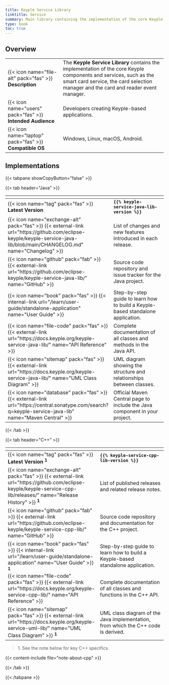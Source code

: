 ```yaml
---
title: Keyple Service Library
linktitle: Service
summary: Main library containing the implementation of the core Keyple components and services.
type: book
toc: true
---
```

<style>
table th:nth-child(1) {
  width: 13rem;
}
</style>

## Overview

|                                                            |                                                                                                                                                                                                          |
|------------------------------------------------------------|----------------------------------------------------------------------------------------------------------------------------------------------------------------------------------------------------------|
| {{< icon name="file-alt" pack="fas" >}} **Description**    | The **Keyple Service Library** contains the implementation of the core Keyple components and services, such as the smart card service, the card selection manager and the card and reader event manager. |
| {{< icon name="users" pack="fas" >}} **Intended Audience** | Developers creating Keyple-based applications.                                                                                                                                                           |
| {{< icon name="laptop" pack="fas" >}} **Compatible OS**    | Windows, Linux, macOS, Android.                                                                                                                                                                          |

## Implementations

{{< tabpane showCopyButton="false" >}}

{{< tab header="Java" >}}

<table>
<thead><tr><th></th><th></th></tr></thead>
<tbody>
  <tr>
    <td>{{< icon name="tag" pack="fas" >}} <strong>Latest Version</strong></td>
    <td><strong><code>{{% keyple-service-java-lib-version %}}</code></strong></td>
  </tr>
  <tr>
    <td>{{< icon name="exchange-alt" pack="fas" >}} {{< external-link url="https://github.com/eclipse-keyple/keyple-service-java-lib/blob/main/CHANGELOG.md" name="Changelog" >}}</td>
    <td>List of changes and new features introduced in each release.</td>
  </tr>
  <tr>
    <td>{{< icon name="github" pack="fab" >}} {{< external-link url="https://github.com/eclipse-keyple/keyple-service-java-lib/" name="GitHub" >}}</td>
    <td>Source code repository and issue tracker for the Java project.</td>
  </tr>
  <tr>
    <td>{{< icon name="book" pack="fas" >}} {{< internal-link url="/learn/user-guide/standalone-application" name="User Guide" >}}</td>
    <td>Step-by-step guide to learn how to build a Keyple-based standalone application.</td>
  </tr>
  <tr>
    <td>{{< icon name="file-code" pack="fas" >}} {{< external-link url="https://docs.keyple.org/keyple-service-java-lib/" name="API Reference" >}}</td>
    <td>Complete documentation of all classes and methods in the Java API.</td>
  </tr>
  <tr>
    <td>{{< icon name="sitemap" pack="fas" >}} {{< external-link url="https://docs.keyple.org/keyple-service-java-lib/" name="UML Class Diagram" >}}</td>
    <td>UML diagram showing the structure and relationships between classes.</td>
  </tr>
  <tr>
    <td>{{< icon name="database" pack="fas" >}} {{< external-link url="https://central.sonatype.com/search?q=keyple-service-java-lib" name="Maven Central" >}}</td>
    <td>Official Maven Central page to include the Java component in your project.</td>
  </tr>
</tbody>
</table>

{{< /tab >}}

{{< tab header="C++" >}}

<table>
<thead><tr><th></th><th></th></tr></thead>
<tbody>
  <tr>
    <td>{{< icon name="tag" pack="fas" >}} <strong>Latest Version</strong> <strong><sup>1</sup></strong></td>
    <td><strong><code>{{% keyple-service-cpp-lib-version %}}</code></strong></td>
  </tr>
  <tr>
    <td>{{< icon name="exchange-alt" pack="fas" >}} {{< external-link url="https://github.com/eclipse-keyple/keyple-service-cpp-lib/releases/" name="Release History" >}} <strong><sup>1</sup></strong></td>
    <td>List of published releases and related release notes.</td>
  </tr>
  <tr>
    <td>{{< icon name="github" pack="fab" >}} {{< external-link url="https://github.com/eclipse-keyple/keyple-service-cpp-lib/" name="GitHub" >}}</td>
    <td>Source code repository and documentation for the C++ project.</td>
  </tr>
  <tr>
    <td>{{< icon name="book" pack="fas" >}} {{< internal-link url="/learn/user-guide/standalone-application" name="User Guide" >}} <strong><sup>1</sup></strong></td>
    <td>Step-by-step guide to learn how to build a Keyple-based standalone application.</td>
  </tr>
  <tr>
    <td>{{< icon name="file-code" pack="fas" >}} {{< external-link url="https://docs.keyple.org/keyple-service-cpp-lib/" name="API Reference" >}}</td>
    <td>Complete documentation of all classes and functions in the C++ API.</td>
  </tr>
  <tr>
    <td>{{< icon name="sitemap" pack="fas" >}} {{< external-link url="https://docs.keyple.org/keyple-service-uml-lib/" name="UML Class Diagram" >}} <strong><sup>1</sup></strong></td>
    <td>UML class diagram of the Java implementation, from which the C++ code is derived.</td>
  </tr>
</tbody>
</table>

<blockquote>
    <p>1. See the note below for key C++ specifics.</p>
</blockquote>

{{< content-include file="note-about-cpp" >}}

{{< /tab >}}

{{< /tabpane >}}